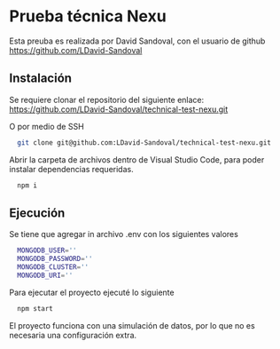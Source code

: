 # Prueba técnica Nexu

Esta preuba es realizada por David Sandoval, con el usuario de github https://github.com/LDavid-Sandoval

## Instalación

Se requiere clonar el repositorio del siguiente enlace: https://github.com/LDavid-Sandoval/technical-test-nexu.git

O por medio de SSH

```bash
  git clone git@github.com:LDavid-Sandoval/technical-test-nexu.git
```

Abrir la carpeta de archivos dentro de Visual Studio Code, para poder instalar dependencias requeridas.

```bash
  npm i
```

## Ejecución

Se tiene que agregar in archivo .env con los siguientes valores

```bash
  MONGODB_USER=''
  MONGODB_PASSWORD=''
  MONGODB_CLUSTER=''
  MONGODB_URI=''
```

Para ejecutar el proyecto ejecuté lo siguiente

```bash
  npm start
```

El proyecto funciona con una simulación de datos, por lo que no es necesaria una configuración extra.
